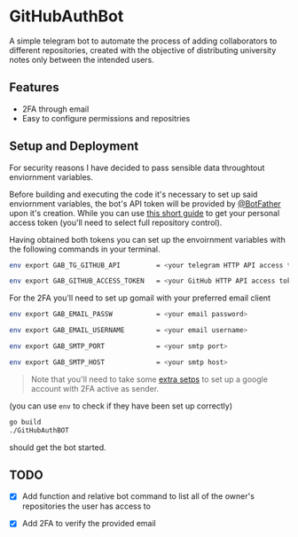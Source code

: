 # GitHubAuthBot

A simple telegram bot to automate the process of adding collaborators to different repositories, created with the objective of distributing university notes only between the intended users.

## Features

- 2FA through email
- Easy to configure permissions and repositries  

## Setup and Deployment

For security reasons I have decided to pass sensible data throughtout enviornment variables. 

Before building and executing the code it's necessary to set up said enviornment variables, the bot's API token will be provided by [@BotFather](https://t.me/BotFather) upon it's creation. While you can use [this short guide](https://github.blog/2013-05-16-personal-api-tokens/) to get your personal access token (you'll need to select full repository control).

Having obtained both tokens you can set up the envoirnment variables with the following commands in your terminal. 

```bash
env export GAB_TG_GITHUB_API         = <your telegram HTTP API access token>

env export GAB_GITHUB_ACCESS_TOKEN   = <your GitHub HTTP API access token>
```
For the 2FA you'll need to set up gomail  with your preferred email client 
```bash
env export GAB_EMAIL_PASSW           = <your email password>

env export GAB_EMAIL_USERNAME        = <your email username>

env export GAB_SMTP_PORT             = <your smtp port>

env export GAB_SMTP_HOST             = <your smtp host>
```
> Note that you'll need to take some [extra setps](https://github.com/go-gomail/gomail/issues/28) to set up a google account with 2FA active as sender.  

(you can use `env` to check if they have been set up correctly)

```bash
go build
./GitHubAuthBOT
```
should get the bot started.
## TODO

- [x] Add function and relative bot command to list all of the owner's repositories the user has access to

- [x] Add 2FA to verify the provided email
